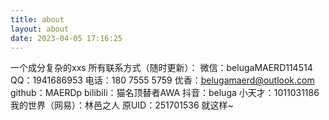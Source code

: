 ```yaml
---
title: about
layout: about
date: 2023-04-05 17:16:25
---
```

一个成分复杂的xxs
所有联系方式（随时更新）：
微信：belugaMAERD114514
QQ：1941686953
电话：180 7555 5759
优香：belugamaerd@outlook.com
github：MAERDp
bilibili：猫名顶替者AWA
抖音：beluga
小天才：1011031186
我的世界（网易）：林邑之人
原UID：251701536
就这样~